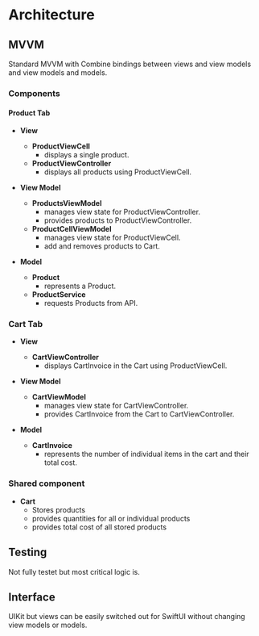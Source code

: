 # Architecture

## MVVM

Standard MVVM with Combine bindings between views and view models and view models and models.

### Components

#### Product Tab
-	**View**
	  - **ProductViewCell**
	    - displays a single product.
	  - **ProductViewController**
	    - displays all products using ProductViewCell.

-	**View Model**
	  - **ProductsViewModel**
	    -  manages view state for ProductViewController.
	    - provides products to ProductViewController.
	  - **ProductCellViewModel**
	    - manages view state for ProductViewCell.
	    - add and removes products to Cart.

-	**Model**
	  - **Product**
	    -  represents a Product.
	  - **ProductService**
	    - requests Products from API.

### Cart Tab

-	**View**
	  - **CartViewController**
	    - displays CartInvoice in the Cart using ProductViewCell.

-	**View Model**
	  - **CartViewModel**
		  - manages view state for CartViewController.
		  - provides CartInvoice from the Cart to CartViewController.

-	**Model**
	  - **CartInvoice**
		  -  represents the number of individual items in the cart and their total cost.

### Shared component
- **Cart**	
	- Stores products 
	- provides quantities for all or individual products 
	- provides total cost of all stored products 


## Testing

Not fully testet but most critical logic is.

## Interface

UIKit but views can be easily switched out for SwiftUI without changing view models or models.



